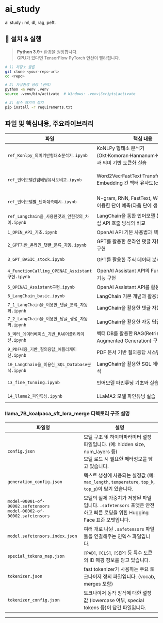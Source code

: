 # ai_study
ai study : ml, dl, rag, peft.


## 🔧 설치 & 실행

> **Python 3.9+** 환경을 권장합니다.  
> GPU가 있다면 TensorFlow·PyTorch 연산이 빨라집니다.

```bash
# 1) 저장소 클론
git clone <your-repo-url>
cd <repo>

# 2) 가상환경 생성 (선택)
python -m venv .venv
source .venv/bin/activate  # Windows: .venv\Scripts\activate

# 3) 필수 패키지 설치
pip install -r requirements.txt
```





## 파일 및 핵심내용, 주요라이브러리 


| 파일 | 핵심 내용 | 주요 라이브러리 |
|------|-----------|----------------|
| `ref_Konlpy_의미기반형태소분석기.ipynb` | KoNLPy 형태소 분석기(Okt·Komoran·Hannanum·Kkma) 사용법과 의미 기반 토큰화 실습 | `konlpy`, `pandas` |
| `ref_언어모델간임베딩유사도비교.ipynb` | Word2Vec·FastText·Transformer·OpenAI Embedding 간 벡터 유사도(cosine) 비교 | `gensim`, `sentence_transformers`, `openai`, `scikit-learn`, `numpy` |
| `ref_언어모델별_단어예측예시.ipynb` | N-gram, RNN, FastText, Word2Vec 등을 이용한 단어 예측(다음 단어 생성) 예시 | `konlpy`, `fasttext`, `gensim`, `tensorflow`, `matplotlib` |
| `ref_Langchain을_사용한것과_안한것의_차이.ipynb` | LangChain을 통한 언어모델 통합 관리와 직접 API 호출 방식의 비교 | `langchain`, `openai`, `anthropic`, `requests` |
| `1_OPEN_API_기초.ipynb` | OpenAI API 기본 사용법과 텍스트 생성 실습 | `openai`, `tiktoken` |
| `2_GPT기반_온라인_댓글_분류_자동.ipynb` | GPT를 활용한 온라인 댓글 자동 분류 시스템 구현 | `openai`, `pandas` |
| `3_GPT_BASIC_stock.ipynb` | GPT를 활용한 주식 데이터 분석 및 예측 | `openai`, `pandas`, `yfinance` |
| `4_FunctionCalling_OPENAI_Assistant구현.ipynb` | OpenAI Assistant API의 Function Calling 기능 구현 | `openai` |
| `5_OPENAI_Assistant구현.ipynb` | OpenAI Assistant API를 활용한 챗봇 구현 | `openai` |
| `6_LangChain_basic.ipynb` | LangChain 기본 개념과 활용법 | `langchain`, `openai` |
| `7_1_LangChain을_이용한_댓글_분류_자동화.ipynb` | LangChain을 활용한 댓글 자동 분류 시스템 | `langchain`, `openai`, `pandas` |
| `7_2_LangChain을_이용한_답글_생성_자동화.ipynb` | LangChain을 활용한 자동 답글 생성 시스템 | `langchain`, `openai` |
| `8_벡터_데이터베이스_기반_RAG어플리케이션.ipynb` | 벡터 DB를 활용한 RAG(Retrieval-Augmented Generation) 구현 | `langchain`, `chromadb`, `openai` |
| `9_PDF내용_기반_질의응답_애플리케이션.ipynb` | PDF 문서 기반 질의응답 시스템 구현 | `langchain`, `pypdf`, `openai` |
| `10_LangChain을_이용한_SQL_Database분석.ipynb` | LangChain을 활용한 SQL 데이터베이스 분석 | `langchain`, `sqlalchemy`, `openai` |
| `13_fine_tunning.ipynb` | 언어모델 파인튜닝 기초와 실습 | `transformers`, `datasets`, `torch` |
| `14_llama2_파인튜닝.ipynb` | LLaMA2 모델 파인튜닝 실습 | `transformers`, `peft`, `torch` |






### llama_7B_koalpaca_sft_lora_merge 디렉토리 구조 설명

| 파일명 | 설명 |
|--------|------|
| `config.json` | 모델 구조 및 하이퍼파라미터 설정 파일입니다. (예: hidden size, num_layers 등)<br>모델 로드 시 필요한 메타정보를 담고 있습니다. |
| `generation_config.json` | 텍스트 생성에 사용되는 설정값 (예: `max_length`, `temperature`, `top_k`, `top_p`)이 담겨 있습니다. |
| `model-00001-of-00002.safetensors`<br>`model-00002-of-00002.safetensors` | 모델의 실제 가중치가 저장된 파일입니다. `.safetensors` 포맷은 안전하고 빠른 로딩을 위한 Hugging Face 표준 포맷입니다. |
| `model.safetensors.index.json` | 여러 개로 나뉜 `.safetensors` 파일들을 연결해주는 인덱스 파일입니다. |
| `special_tokens_map.json` | `[PAD]`, `[CLS]`, `[SEP]` 등 특수 토큰의 ID 매핑 정보를 담고 있습니다. |
| `tokenizer.json` | fast tokenizer가 사용하는 주요 토크나이저 정의 파일입니다. (vocab, merges 포함) |
| `tokenizer_config.json` | 토크나이저 동작 방식에 대한 설정값 (lowercase 여부, special tokens 등)이 담긴 파일입니다. |

---